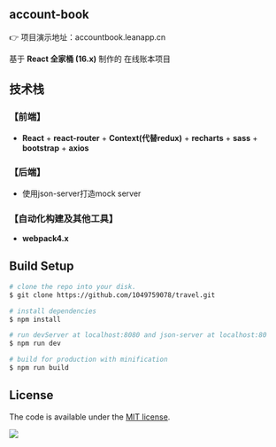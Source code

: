 ## account-book

👉 项目演示地址：accountbook.leanapp.cn

基于 **React 全家桶 (16.x)** 制作的
在线账本项目


## 技术栈

### 【前端】

- **React** + **react-router** + **Context(代替redux)** + **recharts** + **sass** + **bootstrap** + **axios** 


### 【后端】

- 使用json-server打造mock server


### 【自动化构建及其他工具】

- **webpack4.x**


## Build Setup

``` bash
# clone the repo into your disk.
$ git clone https://github.com/1049759078/travel.git

# install dependencies
$ npm install

# run devServer at localhost:8080 and json-server at localhost:80
$ npm run dev

# build for production with minification
$ npm run build
```


## License

The code is available under the [MIT license](https://opensource.org/licenses/MIT).

![](http://oph264zoo.bkt.clouddn.com/17-8-11/10545126.jpg)
